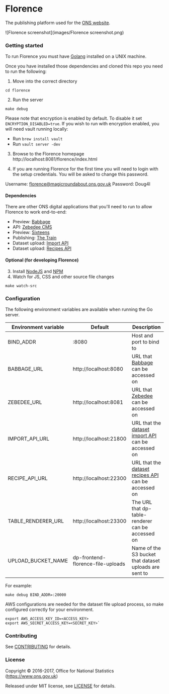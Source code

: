 Florence
================

The publishing platform used for the [ONS website](https://www.ons.gov.uk).

![Florence screenshot](images/Florence screenshot.png)

### Getting started

To run Florence you must have [Golang](https://golang.org/) installed on a UNIX machine.

Once you have installed those dependencies and cloned this repo you need to run the following:

1. Move into the correct directory
```
cd florence
```
2. Run the server
```
make debug
```

Please note that encryption is enabled by default. To disable it set `ENCRYPTION_DISABLED=true`. If you wish to run with encryption
enabled, you will need vault running locally:

- Run `brew install vault`
- Run `vault server -dev`

3. Browse to the Florence homepage http://localhost:8081/florence/index.html

4. If you are running Florence for the first time you will need to login with the setup credentials. You will be asked to change this password.

Username: florence@magicroundabout.ons.gov.uk
Password: Doug4l

#### Dependencies

There are other ONS digital applications that you'll need to run to allow Florence to work end-to-end:

- Preview: [Babbage](https://github.com/ONSdigital/babbage)
- API: [Zebedee CMS](https://github.com/ONSdigital/zebedee)
- Preview: [Sixteens](https://github.com/ONSdigital/sixteens)
- Publishing: [The Train](https://github.com/ONSdigital/sixteens)
- Dataset upload: [Import API](https://github.com/ONSdigital/dp-import-api)
- Dataset upload: [Recipes API](https://github.com/ONSdigital/dp-recipe-api)

#### Optional (for developing Florence)

3. Install [NodeJS](https://nodejs.org/en/) and [NPM](https://www.npmjs.com/)
4. Watch for JS, CSS and other source file changes
```
make watch-src
```

### Configuration

The following environment variables are available when running the Go server.

| Environment variable | Default                           | Description                                                                                                                              |
|----------------------|-----------------------------------|------------------------------------------------------------------------------------------------------------------------------------------|
| BIND_ADDR            | :8080                             | Host and port to bind to                                                                                                                 |
| BABBAGE_URL          | http://localhost:8080             | URL that [Babbage](https://github.com/ONSdigital/babbage) can be accessed on                                                                                                      |
| ZEBEDEE_URL          | http://localhost:8081             | URL that [Zebedee](https://github.com/ONSdigital/zebedee) can be accessed on                                                                                                      |
| IMPORT_API_URL       | http://localhost:21800            | URL that the [dataset import API](https://github.com/ONSdigital/dp-import-api) can be accessed on                                                                                       |
| RECIPE_API_URL       | http://localhost:22300            | URL that the [dataset recipes API](https://github.com/ONSdigital/dp-recipe-api) can be accessed on                                                                                      |
| TABLE_RENDERER_URL     | http://localhost:23300  | The URL that dp-table-renderer can be accessed on                                                                                          |
| UPLOAD_BUCKET_NAME   | dp-frontend-florence-file-uploads | Name of the S3 bucket that dataset uploads are sent to                                                                                      |

For example:
```
make debug BIND_ADDR=:20000
```

AWS configurations are needed for the dataset file upload process, so make configured correctly for your environment.
```
export AWS_ACCESS_KEY_ID=<ACCESS_KEY>
export AWS_SECRET_ACCESS_KEY=<SECRET_KEY>`
```

### Contributing

See [CONTRIBUTING](CONTRIBUTING.md) for details.

### License

Copyright © 2016-2017, Office for National Statistics (https://www.ons.gov.uk)

Released under MIT license, see [LICENSE](LICENSE.md) for details.
